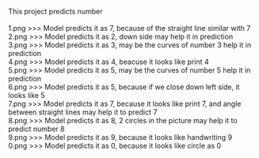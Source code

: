This project predicts number <br><br>
1.png >>>  Model predicts it as 7, because of the straight line similar with 7 <br>
2.png >>>  Model predicts it as 2, down side may help it in prediction <br>
3.png >>>  Model predicts it as 3, may be the curves of number 3 help it in prediction <br>
4.png >>>  Model predicts it as 4, beacuse it looks like print 4 <br>
5.png >>>  Model predicts it as 5, may be the curves of number 5 help it in prediction <br>
6.png >>>  Model predicts it as 5, because if we close down left side, it looks like 5 <br>
7.png >>>  Model predicts it as 7, because it looks like print 7, and angle between straight lines may help it to predict 7 <br>
8.png >>>  Model predicts it as 8, 2 circles in the picture may help it to predict number 8 <br>
9.png >>>  Model predicts it as 9, because it looks like handwriting 9 <br>
0.png >>>  Model predicts it as 0, because it looks like circle as 0 <br>
